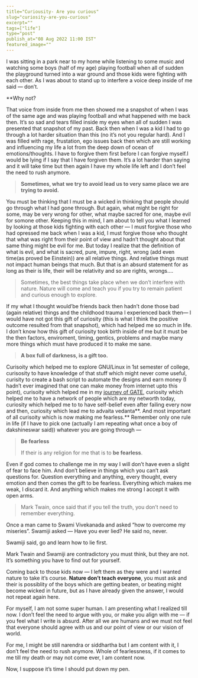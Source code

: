```yaml
---
title="Curiousity- Are you curious"
slug="curiosity-are-you-curious"
excerpt=""
tags=["life"]
type="post"
publish_at="08 Aug 2022 11:00 IST"
featured_image=""
---
```


I was sitting in a park near to my home while listening to some music and watching some boys (half of my age) playing football when all of sudden the playground turned into a war ground and those kids were fighting with each other. As I was about to stand up to interfere a voice deep inside of me said — don’t.

**Why not?

That voice from inside from me then showed me a snapshot of when I was of the same age and was playing football and what happened with me back then. It’s so sad and tears filled inside my eyes when all of sudden I was presented that snapshot of my past. Back then when I was a kid I had to go through a lot harder situation than this (no it’s not you regular hard). And I was filled with rage, frustation, ego issues back then which are still working and influencing my life a lot from the deep down of ocean of emotions/thoughts. I have to forgive them first before I can forgive myself.I would be lying if I say that I have forgiven them. It’s a lot harder than saying and it will take time but then again I have my whole life left and I don’t feel the need to rush anymore.

> **Sometimes, what we try to avoid lead us to very same place we are trying to avoid.**

You must be thinking that I must be a wicked in thinking that people should go through what I had gone through. But again, what might be right for some, may be very wrong for other, what maybe sacred for one, maybe evil for somone other. Keeping this in mind, I am about to tell you what I learned by looking at those kids fighting with each other — I must forgive those who had opressed me back when I was a kid, I must forgive those who thought that what was right from their point of view and hadn’t thought about that same thing might be evil for me. But today I realize that the definition of what is evil, and what is sacred, pure, impure, right, wrong (add even time(as proved be Einstein)) are all relative things. And relative things must not impact human beings that much. But that is an absurd statement for as long as their is life, their will be relativity and so are rights, wrongs….

> Sometimes, the best things take place when we don’t interfere with nature. Nature will come and teach you if you try to remain patient and curious enough to explore.

If my what I thought would’be friends back then hadn’t done those bad (again relative) things and the childhood trauma I experienced back then— I would have not got this gift of curiosity (this is what I think the positive outcome resulted from that snapshot), which had helped me so much in life. I don’t know how this gift of curiosity took birth inside of me but it must be the then factors, enviroment, timing, gentics, problems and maybe many more things which must have produced it to make me sane.

> **A box full of darkness, is a gift too.**

Curisoity which helped me to explore GNU/Linux in 1st semester of college, curisosity to have knowledge of that stuff which might never come useful, curisity to create a bash script to automate the designs and earn money (I hadn’t ever imagined that one can make money from internet upto this point), curisoity which helped me in my [journey of GATE](https://darshan.sh/#blog/gate-2020-the-exam-that-changed-my-life), curiosity which helped me to have a network of people which are my networth today, curiosity which helped me to to have self-belief even after failing every now and then, curiosity which lead me to advaita vedanta**. And most important of all curisoity which is now making me fearless.** Remember only one rule in life (if I have to pick one (actually I am repeating what once a boy of dakshineswar said)) whatever you are going through —

> **Be fearless**
> 
> If their is any religion for me that is to **be fearless**.

Even if god comes to challenge me in my way I will don’t have even a slight of fear to face him. And don’t believe in things which you can’t ask questions for. Question everything and anything, every thought, every emotion and then comes the gift to be fearless. Everything which makes me weak, I discard it. And anything which makes me strong I accept it with open arms.

> Mark Twain, once said that if you tell the truth, you don’t need to remember everything.

Once a man came to Swami Vivekanada and asked “how to overcome my miseries”. Swamiji asked — Have you ever lied? He said no, never.

Swamiji said, go and learn how to lie first.

Mark Twain and Swamiji are contradictory you must think, but they are not. It’s something you have to find out for yourself.

Coming back to those kids now — I left them as they were and I wanted nature to take it’s course. **Nature don’t teach everyone**, you must ask and their is possiblity of the boys which are getting beaten, or beating might become wicked in future, but as I have already given the answer, I would not repeat again here.

For myself, I am not some super human. I am presenting what I realized till now. I don’t feel the need to argue with you, or make you align with me — if you feel what I write is absurd. After all we are humans and we must not feel that everyone should agree with us and our point of view or our vision of world.

For me, I might be still narendra or siddhartha but I am content with it, I don’t feel the need to rush anymore. Whole of fearlessness, if it comes to me till my death or may not come ever, I am content now.

Now, I suppose it’s time I should put down my pen.